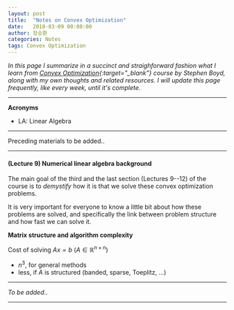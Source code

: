 ```yaml
---
layout: post
title:  "Notes on Convex Optimization"
date:   2018-03-09 00:00:00
author: 장승환
categories: Notes
tags: Convex Optimization
---
```


*In this page I summarize in a succinct and straighforward fashion what I learn from [Convex Optimization](https://www.youtube.com/watch?v=Tk4ubu7BlSk&list=PL17567A1A3F5DB5E4){:target="_blank"} course by Stephen Boyd, along with my own thoughts and related resources.*
*I will update this page frequently, like every week, until it's complete.*

---

**Acronyms**
* LA: Linear Algebra

---

Preceding materials to be added..

---

#### (Lecture 9) Numerical linear algebra background

The main goal of the third and the last section (Lectures 9--12) of the course is to *demystify* how it is that we solve these convex optimization problems.

It is very important for everyone to know a little bit about how these problems are solved, and specifically the link between problem structure and how fast we can solve it.

**Matrix structure and algorithm complexity**

Cost of solving $Ax = b$ ($A \in \mathbb{R}^{n\times n})$
* $n^3$, for general methods
* less, if $A$ is structured (banded, sparse, Toeplitz, ...)

---

$$ $$

*To be added..*

---


